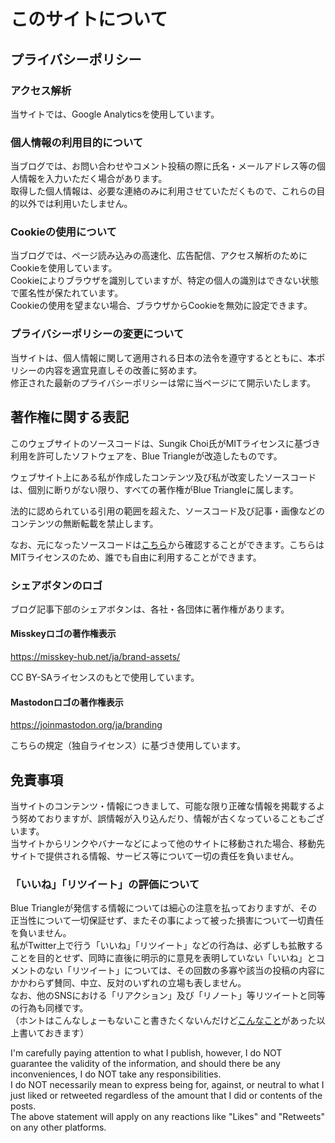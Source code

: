 # このサイトについて

## プライバシーポリシー

### アクセス解析

当サイトでは、Google Analyticsを使用しています。

### 個人情報の利用目的について

当ブログでは、お問い合わせやコメント投稿の際に氏名・メールアドレス等の個人情報を入力いただく場合があります。  
取得した個人情報は、必要な連絡のみに利用させていただくもので、これらの目的以外では利用いたしません。

### Cookieの使用について

当ブログでは、ページ読み込みの高速化、広告配信、アクセス解析のためにCookieを使用しています。  
Cookieによりブラウザを識別していますが、特定の個人の識別はできない状態で匿名性が保たれています。  
Cookieの使用を望まない場合、ブラウザからCookieを無効に設定できます。

### プライバシーポリシーの変更について

当サイトは、個人情報に関して適用される日本の法令を遵守するとともに、本ポリシーの内容を適宜見直しその改善に努めます。  
修正された最新のプライバシーポリシーは常に当ページにて開示いたします。

## 著作権に関する表記

このウェブサイトのソースコードは、Sungik Choi氏がMITライセンスに基づき利用を許可したソフトウェアを、Blue Triangleが改造したものです。

ウェブサイト上にある私が作成したコンテンツ及び私が改変したソースコードは、個別に断りがない限り、すべての著作権がBlue Triangleに属します。

法的に認められている引用の範囲を超えた、ソースコード及び記事・画像などのコンテンツの無断転載を禁止します。

なお、元になったソースコードは[こちら](https://github.com/sungik-choi/gatsby-starter-apple#readme)から確認することができます。こちらはMITライセンスのため、誰でも自由に利用することができます。

### シェアボタンのロゴ

ブログ記事下部のシェアボタンは、各社・各団体に著作権があります。

#### Misskeyロゴの著作権表示

https://misskey-hub.net/ja/brand-assets/

CC BY-SAライセンスのもとで使用しています。

#### Mastodonロゴの著作権表示

https://joinmastodon.org/ja/branding

こちらの規定（独自ライセンス）に基づき使用しています。

## 免責事項

当サイトのコンテンツ・情報につきまして、可能な限り正確な情報を掲載するよう努めておりますが、誤情報が入り込んだり、情報が古くなっていることもございます。  
当サイトからリンクやバナーなどによって他のサイトに移動された場合、移動先サイトで提供される情報、サービス等について一切の責任を負いません。

### 「いいね」「リツイート」の評価について

Blue Triangleが発信する情報については細心の注意を払っておりますが、その正当性について一切保証せず、またその事によって被った損害について一切責任を負いません。  
私がTwitter上で行う「いいね」「リツイート」などの行為は、必ずしも拡散することを目的とせず、同時に直後に明示的に意見を表明していない「いいね」とコメントのない「リツイート」については、その回数の多寡や該当の投稿の内容にかかわらず賛同、中立、反対のいずれの立場も表しません。  
なお、他のSNSにおける「リアクション」及び「リノート」等リツイートと同等の行為も同様です。  
（ホントはこんなしょーもないこと書きたくないんだけど[こんなこと](https://www.bengo4.com/c_23/n_13857/)があった以上書いておきます）
 
I'm carefully paying attention to what I publish, however, I do NOT guarantee the validity of the information, and should there be any inconveniences, I do NOT take any responsibilities.  
I do NOT necessarily mean to express being for, against, or neutral to what I just liked or retweeted regardless of the amount that I did or contents of the posts.  
The above statement will apply on any reactions like "Likes" and "Retweets" on any other platforms.